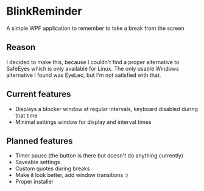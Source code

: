 # BlinkReminder
A simple WPF application to remember to take a break from the screen

## Reason
I decided to make this, because I couldn't find a proper alternative to SafeEyes which is only available for Linux. The only usable Windows alternative I found was EyeLeo, but I'm not satisfied with that.

## Current features
* Displays a blocker window at regular intervals, keyboard disabled during that time
* Minimal settings window for display and interval times

## Planned features
* Timer pause (the button is there but doesn't do anything currently)
* Saveable settings
* Custom quotes during breaks
* Make it look better, add window transitions :)
* Proper installer
